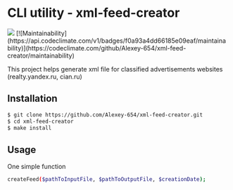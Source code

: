 # CLI utility - xml-feed-creator

<img src="https://img.shields.io/badge/php-%23777BB4.svg?&style=for-the-badge&logo=php&logoColor=white"/>  
[![Maintainability](https://api.codeclimate.com/v1/badges/f0a93a4dd66185e09eaf/maintainability)](https://codeclimate.com/github/Alexey-654/xml-feed-creator/maintainability)

This project helps generate xml file for classified advertisements websites (realty.yandex.ru, cian.ru)


## Installation
```bash
$ git clone https://github.com/Alexey-654/xml-feed-creator.git
$ cd xml-feed-creator
$ make install
```

## Usage
One simple function
```bash
createFeed($pathToInputFile, $pathToOutputFile, $creationDate);
```